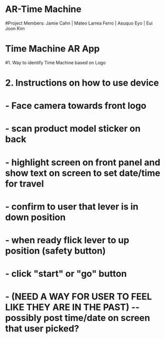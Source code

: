 # AR-Time Machine
 
 #Project Members:
 Jamie Cahn | 
 Mateo Larrea Ferro | 
 Asuquo Eyo | 
 Eui Joon Kim
 
# Time Machine AR App
 
 #1. Way to identify Time Machine based on Logo
# 2. Instructions on how to use device
#    - Face camera towards front logo
#    - scan product model sticker on back
#    - highlight screen on front panel and show text on screen to set date/time for travel
#    - confirm to user that lever is in down position
#    - when ready flick lever to up position (safety button)
#    - click "start" or "go" button
#    - (NEED A WAY FOR USER TO FEEL LIKE THEY ARE IN THE PAST) -- possibly post time/date on screen that user picked?
